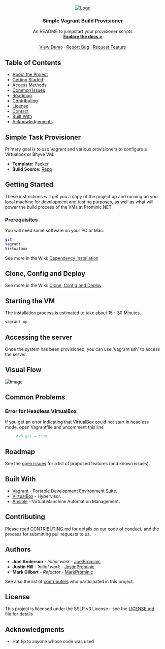 <!-- PROJECT LOGO -->
<br />
<p align="center">
  <a href="https://github.com/MarkProminic/simple-tasks-provisioner/">
    <img src="https://startcloud.com/assets/logo-big.jpg" alt="Logo">
  </a>
  <h3 align="center">Simple Vagrant Build Provisioner</h3>

  <p align="center">
    An README to jumpstart your provisioner scripts
    <br />
    <a href="https://github.com/MarkProminic/simple-tasks-provisioner/"><strong>Explore the docs »</strong></a>
    <br />
    <br />
    <a href="https://github.com/MarkProminic/simple-tasks-provisioner/">View Demo</a>
    ·
    <a href="https://github.com/MarkProminic/simple-tasks-provisioner/issues">Report Bug</a>
    ·
    <a href="https://github.com/MarkProminic/simple-tasks-provisioner/issues">Request Feature</a>
  </p>
</p>

<!-- TABLE OF CONTENTS -->
## Table of Contents

* [About the Project](#simple-task-provisioner)
* [Getting Started](#getting-started)
* [Access Methods](#accessing-the-server)
* [Common Issues](#common-problems)
* [Roadmap](#roadmap)
* [Contributing](#contributing)
* [License](#license)
* [Contact](#authors)
* [Built With](#built-with)
* [Acknowledgements](#acknowledgments)

## Simple Task Provisioner

Primary goal is to use Vagrant and various provisioners to configure a Virtualbox or Bhyve VM.

* **Template:** [Packer](https://app.vagrantup.com/STARTcloud/boxes/debian12-server)
* **Build Source:** [Repo](Notyetavailableforpublicconsumption)

## Getting Started

These instructions will get you a copy of the project up and running on your local machine for development and testing purposes, as well as what will power the build process of the VMs at Prominic.NET.

### Prerequisites

You will need some software on your PC or Mac:

```bash
git
Vagrant
Virtualbox
```

See more in the Wiki: [Dependency Installation](https://github.com/MarkProminic/simple-tasks-provisioner/wiki/Dependency-Installation)

## Clone, Config and Deploy

See more in the Wiki: [Clone, Config and Deploy](https://github.com/MarkProminic/simple-tasks-provisioner/wiki/Clone-and-Deploy)

## Starting the VM

The installation process is estimated to take about 15 - 30 Minutes.

```bash
vagrant up
```

## Accessing the server

Once the system has been provisioned, you can use 'vagrant ssh' to access
the server.

## Visual Flow

![image](https://github.com/MarkProminic/simple-tasks-provisioner/assets/50398495/f91a43f5-92fe-43a4-9d02-392b989ccf03)


## Common Problems

### Error for Headless VirtualBox

If you get an error indicating that VirtualBox could not start in headless mode, open Vagrantfile and uncomment this line

```bash
     #vb.gui = true
```

## Roadmap

See the [open issues](https://github.com/MarkProminic/simple-tasks-provisioner/issues) for a list of proposed features (and known issues).

## Built With

* [Vagrant](https://www.vagrantup.com/) - Portable Development Environment Suite.
* [VirtualBox](https://www.virtualbox.org/wiki/Downloads) - Hypervisor.
* [Ansible](https://www.ansible.com/) - Virtual Manchine Automation Management.

## Contributing

Please read [CONTRIBUTING.md](https://www.prominic.net) for details on our code of conduct, and the process for submitting pull requests to us.

## Authors

* **Joel Anderson** - *Initial work* - [JoelProminic](https://github.com/JoelProminic)
* **Justin Hill** - *Initial work* - [JustinProminic](https://github.com/JustinProminic)
* **Mark Gilbert** - *Refactor* - [MarkProminic](https://github.com/MarkProminic)

See also the list of [contributors](https://github.com/MarkProminic/simple-tasks-provisioner/graphs/contributors) who participated in this project.

## License

This project is licensed under the SSLP v3 License - see the [LICENSE.md](LICENSE.md) file for details

## Acknowledgments

* Hat tip to anyone whose code was used
